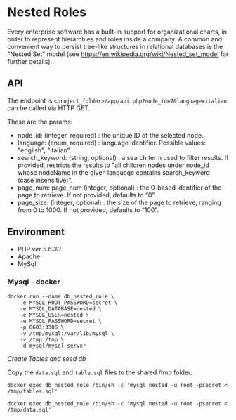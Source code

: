 # Nested Roles

Every enterprise software has a built-in support for organizational charts, in order to represent hierarchies and roles 
inside a company. A common and convenient way to persist tree-like structures in relational databases is the 
"Nested Set" model (see https://en.wikipedia.org/wiki/Nested_set_model  for further details).

## API

The endpoint is `<project_folder>/app/api.php?node_id=7&language=italian` can be called via HTTP GET.

These are the params:

- node_id: (integer, required) : the unique ID of the selected node.
- language: (enum, required) : language identifier. Possible values: "english", "italian".
- search_keyword: (string, optional) : a search term used to filter results. If provided, restricts the results to 
"all children nodes under  node_id  whose  nodeName  in the given  language contains  search_keyword  
(case insensitive)".
- page_num: page_num (integer, optional) : the 0-based identifier of the page to retrieve.
If not provided, defaults to “0”.
- page_size: (integer, optional) : the size of the page to retrieve, ranging from 0 to 1000. If not provided, defaults to “100”.

## Environment

* PHP *ver 5.6.30*
* Apache
* MySql

### Mysql - docker

```
docker run --name db_nested_role \
    -e MYSQL_ROOT_PASSWORD=secret \
    -e MYSQL_DATABASE=nested \
    -e MYSQL_USER=nested \
    -e MYSQL_PASSWORD=secret \
    -p 6603:3306 \
    -v /tmp/mysql:/var/lib/mysql \
    -v /tmp:/tmp \
    -d mysql/mysql-server
```

*Create Tables and seed db*

Copy the `data.sql` and `table.sql` files to the shared /tmp folder.

`docker exec db_nested_role /bin/sh -c 'mysql nested -u root -psecret < /tmp/tables.sql'`

`docker exec db_nested_role /bin/sh -c 'mysql nested -u root -psecret < /tmp/data.sql'`


